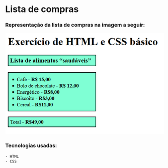 # Lista de compras

### Representação da lista de compras na imagem a seguir:

[<img src="images/itens-aleatorios.png">](https://joao-guilherme-ms-dev.github.io/Lista-de-itens-aleatorios/)

### Tecnologias usadas:
```
- HTML
- CSS
```
